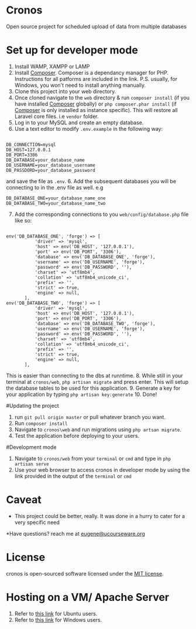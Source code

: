 # Cronos
Open source project for scheduled upload of data from multiple databases

# Set up for developer mode
1. Install WAMP, XAMPP or LAMP
2. Install [Composer](https://getcomposer.org/doc/00-intro.md). Composer is a dependancy manager for PHP. Instructions for all patforms are included in the link. P.S. usually, for Windows, you won't need to install anything manually.
3. Clone this project into your web directory.
4. Once cloned navigate to the `web` directory & run `composer install` (if you have installed [Composer](https://getcomposer.org/doc/00-intro.md) globally) or `php composer.phar install` (if [Composer](https://getcomposer.org/doc/00-intro.md) is only installed as instance specific).
 This will restore all Laravel core files. i.e `vendor` folder.
4. Log in to your MySQL and create an empty database.
5. Use a text editor to modify `.env.example` in the following way:
 ```

DB_CONNECTION=mysql
DB_HOST=127.0.0.1
DB_PORT=3306
DB_DATABASE=your_database_name
DB_USERNAME=your_database_username
DB_PASSDORD=your_database_password
```
and save the file as `.env`.
6. Add the subsequent databases you will be connecting to in the .env file as well. e.g
 ```
DB_DATABASE_ONE=your_database_name_one
DB_DATABASE_TWO=your_database_name_two
```
7. Add the corresponding connections to you `web/config/database.php` file like so: 
 ```

 env('DB_DATABASE_ONE', 'forge') => [
            'driver' => 'mysql',
            'host' => env('DB_HOST', '127.0.0.1'),
            'port' => env('DB_PORT', '3306'),
            'database' => env('DB_DATABASE_ONE', 'forge'),
            'username' => env('DB_USERNAME', 'forge'),
            'password' => env('DB_PASSWORD', ''),
            'charset' => 'utf8mb4',
            'collation' => 'utf8mb4_unicode_ci',
            'prefix' => '',
            'strict' => true,
            'engine' => null,
        ],
 env('DB_DATABASE_TWO', 'forge') => [
            'driver' => 'mysql',
            'host' => env('DB_HOST', '127.0.0.1'),
            'port' => env('DB_PORT', '3306'),
            'database' => env('DB_DATABASE_TWO', 'forge'),
            'username' => env('DB_USERNAME', 'forge'),
            'password' => env('DB_PASSWORD', ''),
            'charset' => 'utf8mb4',
            'collation' => 'utf8mb4_unicode_ci',
            'prefix' => '',
            'strict' => true,
            'engine' => null,
        ],
```
This is easier than connecting to the dbs at runntime.
8. While still in your terminal at `cronos/web`, `php artisan migrate` and press enter. This will setup the database tables to be used for this application.
9. Generate a key for your application by typing `php artisan key:generate`
10. Done!

#Updating the project

1. run `git pull origin master` or pull whatever branch you want.
2. Run `composer install`
3. Navigate to `cronos\web` and run migrations using `php artsan migrate`.
4. Test the application before deploying to your users.

#Development mode
1. Navigate to `cronos/web` from your `terminal` or `cmd` and type in `php artisan serve`
2. Use your web browser to access cronos in developer mode by using the link provided in the output of the `terminal` or `cmd`

# Caveat
- This project could be better, really. It was done in a hurry to cater for a very specific need

*Have questions? reach me at eugene@ucourseware.org

# License

cronos is open-sourced software licensed under the [MIT license](http://opensource.org/licenses/MIT).

# Hosting on a VM/ Apache Server

1. Refer to [this link](https://www.digitalocean.com/community/tutorials/how-to-set-up-apache-virtual-hosts-on-ubuntu-14-04-lts) for Ubuntu users.
2. Refer to [this link](https://john-dugan.com/wamp-vhost-setup/) for Windows users.